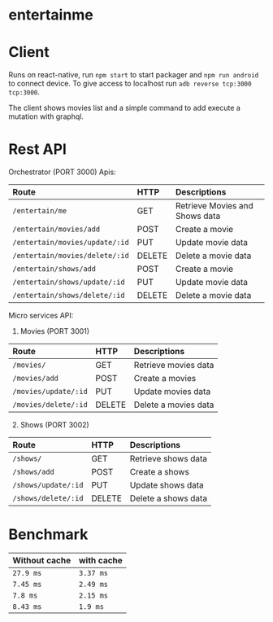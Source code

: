 # entertainme

# Client

Runs on react-native, run `npm start` to start packager and `npm run android`
to connect device. To give access to localhost run `adb reverse tcp:3000 tcp:3000`.

The client shows movies list and a simple command to add execute a mutation with graphql.

# Rest API

Orchestrator (PORT 3000) Apis:

| Route           | HTTP    | Descriptions                    |
| :-------------  | :------ | :------------------------------ |
| `/entertain/me`           | GET     | Retrieve Movies and Shows data |
| `/entertain/movies/add`       | POST    | Create a movie             |
| `/entertain/movies/update/:id`| PUT     | Update movie data          |
| `/entertain/movies/delete/:id`| DELETE  | Delete a movie data        |
| `/entertain/shows/add`        | POST    | Create a movie             |
| `/entertain/shows/update/:id` | PUT     | Update movie data          |
| `/entertain/shows/delete/:id` | DELETE  | Delete a movie data        |

Micro services API:

1) Movies (PORT 3001)

| Route           | HTTP    | Descriptions                    |
| :-------------  | :------ | :------------------------------ |
| `/movies/`          | GET     | Retrieve movies data       |
| `/movies/add`       | POST    | Create a movies            |
| `/movies/update/:id`| PUT     | Update movies data         |
| `/movies/delete/:id`| DELETE  | Delete a movies data       |

2) Shows (PORT 3002)

| Route           | HTTP    | Descriptions                    |
| :-------------  | :------ | :------------------------------ |
| `/shows/`          | GET     | Retrieve shows data        |
| `/shows/add`       | POST    | Create a shows             |
| `/shows/update/:id`| PUT     | Update shows data          |
| `/shows/delete/:id`| DELETE  | Delete a shows data        |

# Benchmark

| Without cache   | with cache |
| :-------------  | :--------- |
| `27.9 ms`       | `3.37 ms`  |
| `7.45 ms`       | `2.49 ms`  |
| `7.8 ms`        | `2.15 ms`  |
| `8.43 ms`       | `1.9 ms`   |
